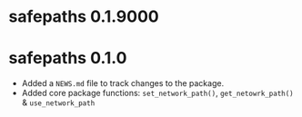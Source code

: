 # safepaths 0.1.9000

# safepaths 0.1.0

* Added a `NEWS.md` file to track changes to the package.
* Added core package functions: `set_network_path()`, `get_netowrk_path()` & `use_network_path`
